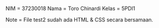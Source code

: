NIM = 37230018
Nama = Toro Chinardi
Kelas = 5PDI1

Note = File test2 sudah ada HTML & CSS secara bersamaan.
